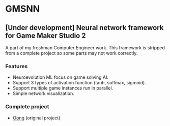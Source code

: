 # GMSNN

## [Under development] Neural network framework for Game Maker Studio 2

A part of my freshman Computer Engineer work. This framework is stripped from a complete project so some parts may not work correctly.

### Features

- Neuroevolution ML focus on game solving AI.
- Support 3 types of activation function (tanh, softmax, sigmoid).
- Support multiple game instances run in parallel.
- Simple network visualization.

### Complete project

- [Oong](https://tanasartpt.myportfolio.com/neural-network) (original project)

